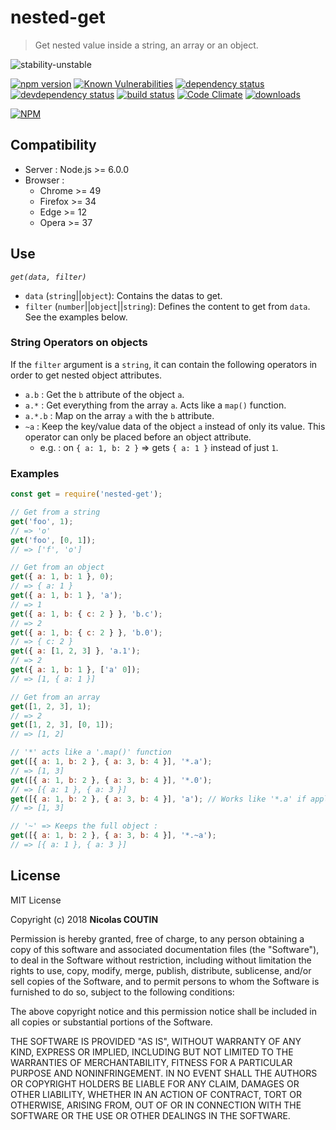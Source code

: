 # nested-get

> Get nested value inside a string, an array or an object.

![stability-unstable](https://img.shields.io/badge/stability-stable-green.svg)

[![npm version][version-badge]][version-url]
[![Known Vulnerabilities][vulnerabilities-badge]][vulnerabilities-url]
[![dependency status][dependency-badge]][dependency-url]
[![devdependency status][devdependency-badge]][devdependency-url]
[![build status][build-badge]][build-url]
[![Code Climate][maintainability-badge]][maintainability-url]
[![downloads][downloads-badge]][downloads-url]

[![NPM][npm-stats-badge]][npm-stats-url]

## Compatibility

* Server : Node.js >= 6.0.0
* Browser :
  * Chrome >= 49
  * Firefox >= 34
  * Edge >= 12
  * Opera >= 37

## Use

*`get(data, filter)`*

* `data` (`string`||`object`): Contains the datas to get.
* `filter` (`number`||`object`||`string`): Defines the content to get from `data`. See the examples below.

### String Operators on objects

If the `filter` argument is a `string`, it can contain the following operators in order to get nested object attributes.

* `a.b` : Get the `b` attribute of the object `a`.
* `a.*` : Get everything from the array `a`. Acts like a `map()` function.
* `a.*.b` : Map on the array `a` with the `b` attribute.
* `~a` : Keep the key/value data of the object `a` instead of only its value. This operator can only be placed before an object attribute.
  * e.g. : on `{ a: 1, b: 2 }` => gets `{ a: 1 }` instead of just `1`.

### Examples

```javascript
const get = require('nested-get');

// Get from a string
get('foo', 1);
// => 'o'
get('foo', [0, 1]);
// => ['f', 'o']

// Get from an object
get({ a: 1, b: 1 }, 0);
// => { a: 1 }
get({ a: 1, b: 1 }, 'a');
// => 1
get({ a: 1, b: { c: 2 } }, 'b.c');
// => 2
get({ a: 1, b: { c: 2 } }, 'b.0');
// => { c: 2 }
get({ a: [1, 2, 3] }, 'a.1');
// => 2
get({ a: 1, b: 1 }, ['a' 0]);
// => [1, { a: 1 }]

// Get from an array
get([1, 2, 3], 1);
// => 2
get([1, 2, 3], [0, 1]);
// => [1, 2]

// '*' acts like a '.map()' function
get([{ a: 1, b: 2 }, { a: 3, b: 4 }], '*.a');
// => [1, 3]
get([{ a: 1, b: 2 }, { a: 3, b: 4 }], '*.0');
// => [{ a: 1 }, { a: 3 }]
get([{ a: 1, b: 2 }, { a: 3, b: 4 }], 'a'); // Works like '*.a' if applied to an array
// => [1, 3]

// '~' => Keeps the full object :
get([{ a: 1, b: 2 }, { a: 3, b: 4 }], '*.~a');
// => [{ a: 1 }, { a: 3 }]
```

## License

MIT License

Copyright (c) 2018 **Nicolas COUTIN**

Permission is hereby granted, free of charge, to any person obtaining a copy
of this software and associated documentation files (the "Software"), to deal
in the Software without restriction, including without limitation the rights
to use, copy, modify, merge, publish, distribute, sublicense, and/or sell
copies of the Software, and to permit persons to whom the Software is
furnished to do so, subject to the following conditions:

The above copyright notice and this permission notice shall be included in all
copies or substantial portions of the Software.

THE SOFTWARE IS PROVIDED "AS IS", WITHOUT WARRANTY OF ANY KIND, EXPRESS OR
IMPLIED, INCLUDING BUT NOT LIMITED TO THE WARRANTIES OF MERCHANTABILITY,
FITNESS FOR A PARTICULAR PURPOSE AND NONINFRINGEMENT. IN NO EVENT SHALL THE
AUTHORS OR COPYRIGHT HOLDERS BE LIABLE FOR ANY CLAIM, DAMAGES OR OTHER
LIABILITY, WHETHER IN AN ACTION OF CONTRACT, TORT OR OTHERWISE, ARISING FROM,
OUT OF OR IN CONNECTION WITH THE SOFTWARE OR THE USE OR OTHER DEALINGS IN THE
SOFTWARE.

[version-badge]: https://img.shields.io/npm/v/nested-get.svg
[version-url]: https://www.npmjs.com/package/nested-get
[vulnerabilities-badge]: https://snyk.io/test/npm/nested-get/badge.svg
[vulnerabilities-url]: https://snyk.io/test/npm/nested-get
[dependency-badge]: https://david-dm.org/ilshidur/nested-get.svg
[dependency-url]: https://david-dm.org/ilshidur/nested-get
[devdependency-badge]: https://david-dm.org/ilshidur/nested-get/dev-status.svg
[devdependency-url]: https://david-dm.org/ilshidur/nested-get#info=devDependencies
[build-badge]: https://travis-ci.org/Ilshidur/nested-get.svg
[build-url]: https://travis-ci.org/Ilshidur/nested-get
[maintainability-badge]: https://api.codeclimate.com/v1/badges/e686158bc0820cc9d250/maintainability
[maintainability-url]: https://codeclimate.com/github/Ilshidur/nested-get/maintainability
[downloads-badge]: https://img.shields.io/npm/dt/nested-get.svg
[downloads-url]: https://www.npmjs.com/package/nested-get
[npm-stats-badge]: https://nodei.co/npm/nested-get.png?downloads=true&downloadRank=true
[npm-stats-url]: https://nodei.co/npm/nested-get
